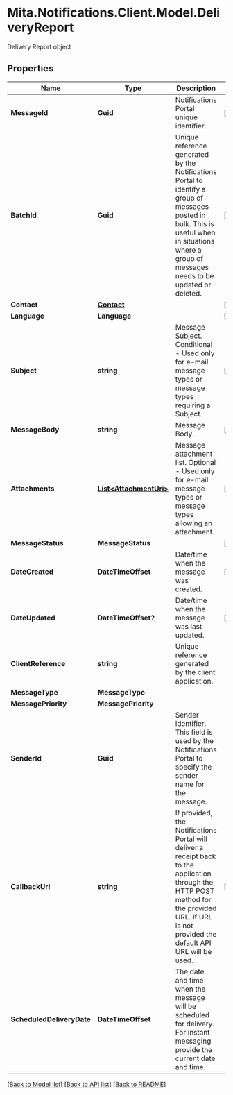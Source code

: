 # Mita.Notifications.Client.Model.DeliveryReport
Delivery Report object

## Properties

Name | Type | Description | Notes
------------ | ------------- | ------------- | -------------
**MessageId** | **Guid** | Notifications Portal unique identifier. | [optional] 
**BatchId** | **Guid** | Unique reference generated by the Notifications Portal to identify a group of messages posted in bulk.   This is useful when in situations where a group of messages needs to be updated or deleted. | [optional] 
**Contact** | [**Contact**](Contact.md) |  | [optional] 
**Language** | **Language** |  | [optional] 
**Subject** | **string** | Message Subject.  Conditional - Used only for e-mail message types or message types requiring a Subject. | [optional] 
**MessageBody** | **string** | Message Body. | [optional] 
**Attachments** | [**List&lt;AttachmentUri&gt;**](AttachmentUri.md) | Message attachment list.  Optional - Used only for e-mail message types or message types allowing an attachment. | [optional] 
**MessageStatus** | **MessageStatus** |  | [optional] 
**DateCreated** | **DateTimeOffset** | Date/time when the message was created. | [optional] 
**DateUpdated** | **DateTimeOffset?** | Date/time when the message was last updated. | [optional] 
**ClientReference** | **string** | Unique reference generated by the client application. | 
**MessageType** | **MessageType** |  | 
**MessagePriority** | **MessagePriority** |  | 
**SenderId** | **Guid** | Sender identifier. This field is used by the Notifications Portal to specify the sender name for the message. | 
**CallbackUrl** | **string** | If provided, the Notifications Portal will deliver a receipt back to the application   through the HTTP POST method for the provided URL.   If URL is not provided the default API URL will be used. | [optional] 
**ScheduledDeliveryDate** | **DateTimeOffset** | The date and time when the message will be scheduled for delivery.   For instant messaging provide the current date and time. | 

[[Back to Model list]](../README.md#documentation-for-models) [[Back to API list]](../README.md#documentation-for-api-endpoints) [[Back to README]](../README.md)

